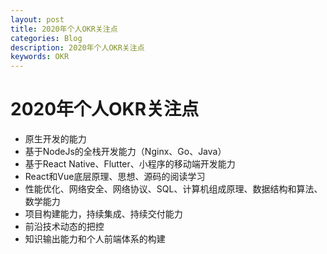 ```yaml
---
layout: post
title: 2020年个人OKR关注点
categories: Blog
description: 2020年个人OKR关注点
keywords: OKR
---
```


# 2020年个人OKR关注点
   - 原生开发的能力
   - 基于NodeJs的全栈开发能力（Nginx、Go、Java）
   - 基于React Native、Flutter、小程序的移动端开发能力
   - React和Vue底层原理、思想、源码的阅读学习
   - 性能优化、网络安全、网络协议、SQL、计算机组成原理、数据结构和算法、数学能力
   - 项目构建能力，持续集成、持续交付能力
   - 前沿技术动态的把控
   - 知识输出能力和个人前端体系的构建